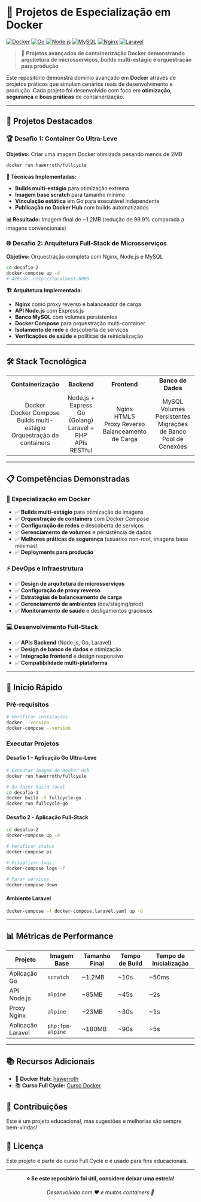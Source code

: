 # 🐳 Projetos de Especialização em Docker

[![Docker](https://img.shields.io/badge/Docker-2496ED?style=for-the-badge&logo=docker&logoColor=white)](https://www.docker.com/)
[![Go](https://img.shields.io/badge/Go-00ADD8?style=for-the-badge&logo=go&logoColor=white)](https://golang.org/)
[![Node.js](https://img.shields.io/badge/Node.js-43853D?style=for-the-badge&logo=node.js&logoColor=white)](https://nodejs.org/)
[![MySQL](https://img.shields.io/badge/MySQL-4479A1?style=for-the-badge&logo=mysql&logoColor=white)](https://www.mysql.com/)
[![Nginx](https://img.shields.io/badge/Nginx-009639?style=for-the-badge&logo=nginx&logoColor=white)](https://nginx.org/)
[![Laravel](https://img.shields.io/badge/Laravel-FF2D20?style=for-the-badge&logo=laravel&logoColor=white)](https://laravel.com/)

> 🎯 **Projetos avançados de containerização Docker demonstrando arquitetura de microsserviços, builds multi-estágio e orquestração para produção**

Este repositório demonstra domínio avançado em **Docker** através de projetos práticos que simulam cenários reais de desenvolvimento e produção. Cada projeto foi desenvolvido com foco em **otimização**, **segurança** e **boas práticas** de containerização.

---

## 🚀 Projetos Destacados

### 🏆 Desafio 1: Container Go Ultra-Leve
**Objetivo:** Criar uma imagem Docker otimizada pesando menos de 2MB

```bash
docker run hawerroth/fullcycle
```

**🔧 Técnicas Implementadas:**
- **Builds multi-estágio** para otimização extrema
- **Imagem base scratch** para tamanho mínimo
- **Vinculação estática** em Go para executável independente
- **Publicação no Docker Hub** com builds automatizados

**📊 Resultado:** Imagem final de ~1.2MB (redução de 99.9% comparada a imagens convencionais)

### 🌐 Desafio 2: Arquitetura Full-Stack de Microsserviços
**Objetivo:** Orquestração completa com Nginx, Node.js e MySQL

```bash
cd desafio-2
docker-compose up -d
# Acesse: http://localhost:8080
```

**🏗️ Arquitetura Implementada:**
- **Nginx** como proxy reverso e balanceador de carga
- **API Node.js** com Express.js
- **Banco MySQL** com volumes persistentes
- **Docker Compose** para orquestração multi-container
- **Isolamento de rede** e descoberta de serviços
- **Verificações de saúde** e políticas de reinicialização

---

## 🛠️ Stack Tecnológica

<table>
<tr>
<td align="center"><strong>Containerização</strong></td>
<td align="center"><strong>Backend</strong></td>
<td align="center"><strong>Frontend</strong></td>
<td align="center"><strong>Banco de Dados</strong></td>
</tr>
<tr>
<td align="center">
  Docker<br>
  Docker Compose<br>
  Builds multi-estágio<br>
  Orquestração de containers
</td>
<td align="center">
  Node.js + Express<br>
  Go (Golang)<br>
  Laravel + PHP<br>
  APIs RESTful
</td>
<td align="center">
  Nginx<br>
  HTML5<br>
  Proxy Reverso<br>
  Balanceamento de Carga
</td>
<td align="center">
  MySQL<br>
  Volumes Persistentes<br>
  Migrações de Banco<br>
  Pool de Conexões
</td>
</tr>
</table>

---

## 📋 Competências Demonstradas

### 🐳 **Especialização em Docker**
- ✅ **Builds multi-estágio** para otimização de imagens
- ✅ **Orquestração de containers** com Docker Compose
- ✅ **Configuração de redes** e descoberta de serviços
- ✅ **Gerenciamento de volumes** e persistência de dados
- ✅ **Melhores práticas de segurança** (usuários non-root, imagens base mínimas)
- ✅ **Deployments para produção**

### ⚡ **DevOps e Infraestrutura**
- ✅ **Design de arquitetura de microsserviços**
- ✅ **Configuração de proxy reverso**
- ✅ **Estratégias de balanceamento de carga**
- ✅ **Gerenciamento de ambientes** (dev/staging/prod)
- ✅ **Monitoramento de saúde** e desligamentos graciosos

### 💻 **Desenvolvimento Full-Stack**
- ✅ **APIs Backend** (Node.js, Go, Laravel)
- ✅ **Design de banco de dados** e otimização
- ✅ **Integração frontend** e design responsivo
- ✅ **Compatibilidade multi-plataforma**

---

## 🚀 Início Rápido

### Pré-requisitos
```bash
# Verificar instalações
docker --version
docker-compose --version
```

### Executar Projetos

#### Desafio 1 - Aplicação Go Ultra-Leve
```bash
# Executar imagem do Docker Hub
docker run hawerroth/fullcycle

# Ou fazer build local
cd desafio-1
docker build -t fullcycle-go .
docker run fullcycle-go
```

#### Desafio 2 - Aplicação Full-Stack
```bash
cd desafio-2
docker-compose up -d

# Verificar status
docker-compose ps

# Visualizar logs
docker-compose logs -f

# Parar serviços
docker-compose down
```

#### Ambiente Laravel
```bash
docker-compose -f docker-compose.laravel.yaml up -d
```

---

## 📊 Métricas de Performance

| Projeto | Imagem Base | Tamanho Final | Tempo de Build | Tempo de Inicialização |
|---------|-------------|---------------|----------------|----------------------|
| Aplicação Go | `scratch` | ~1.2MB | ~10s | ~50ms |
| API Node.js | `alpine` | ~85MB | ~45s | ~2s |
| Proxy Nginx | `alpine` | ~23MB | ~30s | ~1s |
| Aplicação Laravel | `php:fpm-alpine` | ~180MB | ~90s | ~5s |

---

## 📚 Recursos Adicionais

- 🐳 **Docker Hub:** [hawerroth](https://hub.docker.com/r/hawerroth)
- 📚 **Curso Full Cycle:** [Curso Docker](https://fullcycle.com.br)

## 🤝 Contribuições

Este é um projeto educacional, mas sugestões e melhorias são sempre bem-vindas!

## 📄 Licença

Este projeto é parte do curso Full Cycle e é usado para fins educacionais.

---

<div align="center">

**⭐ Se este repositório foi útil, considere deixar uma estrela!**

*Desenvolvido com ❤️ e muitos containers 🐳*

</div>
